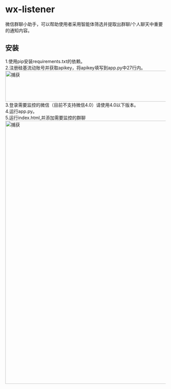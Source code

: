 # wx-listener
微信群聊小助手，可以帮助使用者采用智能体筛选并提取出群聊/个人聊天中重要的通知内容。 
## 安装
1.使用pip安装requirements.txt的依赖。   
2.注册硅基流动账号并获取apikey，将apikey填写到app.py中27行内。  
<img width="682" height="97" alt="捕获" src="https://github.com/user-attachments/assets/2de93b4e-5708-4c40-86a5-0c562b9d8143" />  
3.登录需要监控的微信（目前不支持微信4.0）请使用4.0以下版本。  
4.运行app.py。  
5.运行index.html,并添加需要监控的群聊   
<img width="1591" height="827" alt="捕获" src="https://github.com/user-attachments/assets/470545c1-25f3-4172-8684-5caab04ab4b7" />

